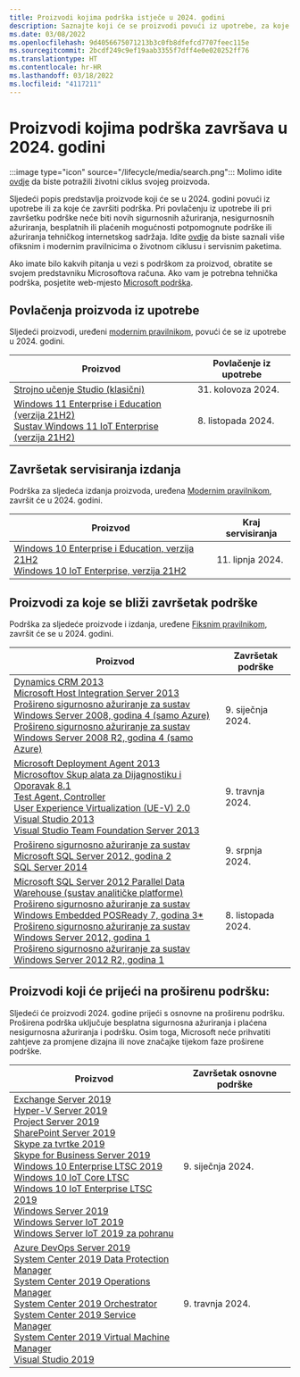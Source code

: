 ```yaml
---
title: Proizvodi kojima podrška istječe u 2024. godini
description: Saznajte koji će se proizvodi povući iz upotrebe, za koje će se proizvode završiti podrška ili koji će proizvodi prijeći s osnovne na proširenu podršku u 2024. godini.
ms.date: 03/08/2022
ms.openlocfilehash: 9d4056675071213b3c0fb8dfefcd7707feec115e
ms.sourcegitcommit: 2bcdf249c9ef19aab3355f7dff4e0e020252ff76
ms.translationtype: HT
ms.contentlocale: hr-HR
ms.lasthandoff: 03/18/2022
ms.locfileid: "4117211"
---
```

# <a name="products-ending-support-in-2024"></a>Proizvodi kojima podrška završava u 2024. godini

:::image type="icon" source="/lifecycle/media/search.png":::
Molimo idite [ovdje](/lifecycle/products/) da biste potražili životni ciklus svojeg proizvoda.

Sljedeći popis predstavlja proizvode koji će se u 2024. godini povući iz upotrebe ili za koje će završiti podrška. Pri povlačenju iz upotrebe ili pri završetku podrške neće biti novih sigurnosnih ažuriranja, nesigurnosnih ažuriranja, besplatnih ili plaćenih mogućnosti potpomognute podrške ili ažuriranja tehničkog internetskog sadržaja. Idite [ovdje](/lifecycle/overview/product-end-of-support-overview) da biste saznali više ofiksnim i modernim pravilnicima o životnom ciklusu i servisnim paketima.

Ako imate bilo kakvih pitanja u vezi s podrškom za proizvod, obratite se svojem predstavniku Microsoftova računa. Ako vam je potrebna tehnička podrška, posjetite web-mjesto [Microsoft podrška](https://support.microsoft.com/contactus/?ws=support).

## <a name="product-retirements"></a>Povlačenja proizvoda iz upotrebe

Sljedeći proizvodi, uređeni [modernim pravilnikom](/lifecycle/policies/modern), povući će se iz upotrebe u 2024. godini.

| Proizvod | Povlačenje iz upotrebe |
| --- | --- |
| [Strojno učenje Studio (klasični)](/lifecycle/products/machine-learning-studio-classic?branch=live)<br> | 31. kolovoza 2024. |
| [Windows 11 Enterprise i Education (verzija 21H2)](/lifecycle/products/windows-11-enterprise-and-education-version-21h2?branch=live)<br>[Sustav Windows 11 IoT Enterprise (verzija 21H2)](/lifecycle/products/windows-11-iot-enterprise-version-21h2?branch=live)<br> | 8. listopada 2024. |


## <a name="release-end-of-servicing"></a>Završetak servisiranja izdanja

Podrška za sljedeća izdanja proizvoda, uređena [Modernim pravilnikom](/lifecycle/policies/modern), završit će u 2024. godini.

| Proizvod | Kraj servisiranja |
| --- | --- |
| [Windows 10 Enterprise i Education, verzija 21H2](/lifecycle/products/windows-10-enterprise-and-education?branch=live)<br>[Windows 10 IoT Enterprise, verzija 21H2](/lifecycle/products/windows-10-iot-enterprise?branch=live)<br> | 11. lipnja 2024. |


## <a name="products-reaching-end-of-support"></a>Proizvodi za koje se bliži završetak podrške

Podrška za sljedeće proizvode i izdanja, uređene [Fiksnim pravilnikom](/lifecycle/policies/fixed), završit će se u 2024. godini.

| Proizvod | Završetak podrške |
| --- | --- |
| [Dynamics CRM 2013](/lifecycle/products/dynamics-crm-2013?branch=live)<br>[Microsoft Host Integration Server 2013](/lifecycle/products/microsoft-host-integration-server-2013?branch=live)<br>[Prošireno sigurnosno ažuriranje za sustav Windows Server 2008, godina 4 (samo Azure)](/lifecycle/products/windows-server-2008?branch=live)<br>[Prošireno sigurnosno ažuriranje za sustav Windows Server 2008 R2, godina 4 (samo Azure)](/lifecycle/products/windows-server-2008-r2?branch=live)<br> | 9. siječnja 2024. |
| [Microsoft Deployment Agent 2013](/lifecycle/products/microsoft-deployment-agent-2013?branch=live)<br>[Microsoftov Skup alata za Dijagnostiku i Oporavak 8.1](/lifecycle/products/microsoft-diagnostics-and-recovery-toolset-81?branch=live)<br>[Test Agent, Controller](/lifecycle/products/test-agent-controller?branch=live)<br>[User Experience Virtualization (UE-V) 2.0](/lifecycle/products/user-experience-virtualization-uev-20?branch=live)<br>[Visual Studio 2013](/lifecycle/products/visual-studio-2013?branch=live)<br>[Visual Studio Team Foundation Server 2013](/lifecycle/products/visual-studio-team-foundation-server-2013?branch=live)<br> | 9. travnja 2024. |
| [Prošireno sigurnosno ažuriranje za sustav Microsoft SQL Server 2012, godina 2](/lifecycle/products/microsoft-sql-server-2012?branch=live)<br>[SQL Server 2014](/lifecycle/products/sql-server-2014?branch=live)<br> | 9. srpnja 2024. |
| [Microsoft SQL Server 2012 Parallel Data Warehouse (sustav analitičke platforme)](/lifecycle/products/microsoft-sql-server-2012-parallel-data-warehouse-analytics-platform-system?branch=live)<br>[Prošireno sigurnosno ažuriranje za sustav Windows Embedded POSReady 7, godina 3*](/lifecycle/products/windows-embedded-posready-7?branch=live)<br>[Prošireno sigurnosno ažuriranje za sustav Windows Server 2012, godina 1](/lifecycle/products/windows-server-2012?branch=live)<br>[Prošireno sigurnosno ažuriranje za sustav Windows Server 2012 R2, godina 1](/lifecycle/products/windows-server-2012-r2?branch=live)<br> | 8. listopada 2024. |


## <a name="products-moving-to-extended-support"></a>Proizvodi koji će prijeći na proširenu podršku:

Sljedeći će proizvodi 2024. godine prijeći s osnovne na proširenu podršku. Proširena podrška uključuje besplatna sigurnosna ažuriranja i plaćena nesigurnosna ažuriranja i podršku. Osim toga, Microsoft neće prihvatiti zahtjeve za promjene dizajna ili nove značajke tijekom faze proširene podrške.

| Proizvod | Završetak osnovne podrške |
| --- | --- |
| [Exchange Server 2019](/lifecycle/products/exchange-server-2019?branch=live)<br>[Hyper-V Server 2019](/lifecycle/products/hyperv-server-2019?branch=live)<br>[Project Server 2019](/lifecycle/products/project-server-2019?branch=live)<br>[SharePoint Server 2019](/lifecycle/products/sharepoint-server-2019?branch=live)<br>[Skype za tvrtke 2019](/lifecycle/products/skype-for-business-2019?branch=live)<br>[Skype for Business Server 2019](/lifecycle/products/skype-for-business-server-2019?branch=live)<br>[Windows 10 Enterprise LTSC 2019 ](/lifecycle/products/windows-10-enterprise-ltsc-2019?branch=live)<br>[Windows 10 IoT Core LTSC](/lifecycle/products/windows-10-iot-core-ltsc?branch=live)<br>[Windows 10 IoT Enterprise LTSC 2019](/lifecycle/products/windows-10-iot-enterprise-ltsc-2019?branch=live)<br>[Windows Server 2019](/lifecycle/products/windows-server-2019?branch=live)<br>[Windows Server IoT 2019](/lifecycle/products/windows-server-iot-2019?branch=live)<br>[Windows Server IoT 2019 za pohranu](/lifecycle/products/windows-server-iot-2019-for-storage?branch=live)<br> | 9. siječnja 2024. |
| [Azure DevOps Server 2019](/lifecycle/products/azure-devops-server-2019?branch=live)<br>[System Center 2019 Data Protection Manager](/lifecycle/products/system-center-2019-data-protection-manager?branch=live)<br>[System Center 2019 Operations Manager](/lifecycle/products/system-center-2019-operations-manager?branch=live)<br>[System Center 2019 Orchestrator](/lifecycle/products/system-center-2019-orchestrator?branch=live)<br>[System Center 2019 Service Manager](/lifecycle/products/system-center-2019-service-manager?branch=live)<br>[System Center 2019 Virtual Machine Manager](/lifecycle/products/system-center-2019-virtual-machine-manager?branch=live)<br>[Visual Studio 2019](/lifecycle/products/visual-studio-2019?branch=live)<br> | 9. travnja 2024. |
